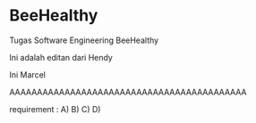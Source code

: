 # BeeHealthy
Tugas Software Engineering BeeHealthy

Ini adalah editan dari Hendy

Ini Marcel

AAAAAAAAAAAAAAAAAAAAAAAAAAAAAAAAAAAAAAAAAAA

requirement : 
A)
B)
C)
D)
